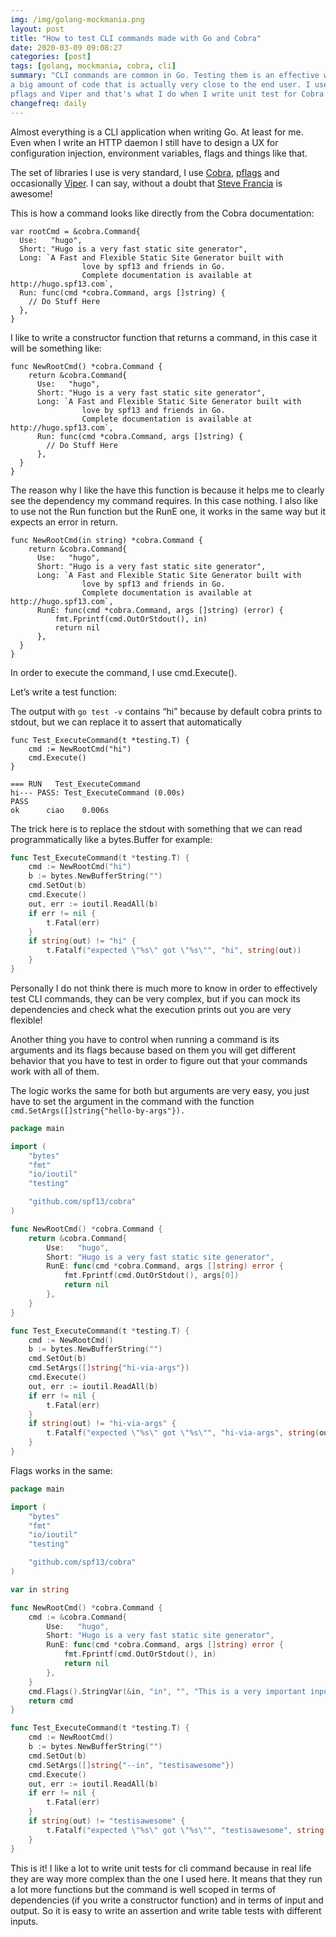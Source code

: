 ```yaml
---
img: /img/golang-mockmania.png
layout: post
title: "How to test CLI commands made with Go and Cobra"
date: 2020-03-09 09:08:27
categories: [post]
tags: [golang, mockmania, cobra, cli]
summary: "CLI commands are common in Go. Testing them is an effective way to run
a big amount of code that is actually very close to the end user. I use Cobra,
pflags and Viper and that's what I do when I write unit test for Cobra commands"
changefreq: daily
---
```

Almost everything is a CLI application when writing Go. At least for me. Even
when I write an HTTP daemon I still have to design a UX for configuration
injection, environment variables, flags and things like that.

The set of libraries I use is very standard, I use
[Cobra](https://github.com/spf13/cobra),
[pflags](https://github.com/spf13/pflag) and occasionally
[Viper](https://github.com/spf13/viper). I can say, without a doubt that [Steve
Francia](https://twitter.com/spf13) is awesome!

This is how a command looks like directly from the Cobra documentation:

```
var rootCmd = &cobra.Command{
  Use:   "hugo",
  Short: "Hugo is a very fast static site generator",
  Long: `A Fast and Flexible Static Site Generator built with
                love by spf13 and friends in Go.
                Complete documentation is available at http://hugo.spf13.com`,
  Run: func(cmd *cobra.Command, args []string) {
    // Do Stuff Here
  },
}
```

I like to write a constructor function that returns a command, in this case it
will be something like:

```
func NewRootCmd() *cobra.Command {
    return &cobra.Command{
      Use:   "hugo",
      Short: "Hugo is a very fast static site generator",
      Long: `A Fast and Flexible Static Site Generator built with
                love by spf13 and friends in Go.
                Complete documentation is available at http://hugo.spf13.com`,
      Run: func(cmd *cobra.Command, args []string) {
        // Do Stuff Here
      },
  }
}
```

The reason why I like the have this function is because it helps me to clearly
see the dependency my command requires. In this case nothing. I also like to use
not the Run function but the RunE one, it works in the same way but it expects
an error in return.

```
func NewRootCmd(in string) *cobra.Command {
    return &cobra.Command{
      Use:   "hugo",
      Short: "Hugo is a very fast static site generator",
      Long: `A Fast and Flexible Static Site Generator built with
                love by spf13 and friends in Go.
                Complete documentation is available at http://hugo.spf13.com`,
      RunE: func(cmd *cobra.Command, args []string) (error) {
          fmt.Fprintf(cmd.OutOrStdout(), in)
          return nil
      },
  }
}
```

In order to execute the command, I use cmd.Execute().

Let’s write a test function:

The output with `go test -v` contains “hi” because by default cobra prints to
stdout, but we can replace it to assert that automatically

```
func Test_ExecuteCommand(t *testing.T) {
	cmd := NewRootCmd("hi")
	cmd.Execute()
}
```

```
=== RUN   Test_ExecuteCommand
hi--- PASS: Test_ExecuteCommand (0.00s)
PASS
ok      ciao    0.006s
```

The trick here is to replace the stdout with something that we can read
programmatically like a bytes.Buffer for example:

```go
func Test_ExecuteCommand(t *testing.T) {
	cmd := NewRootCmd("hi")
	b := bytes.NewBufferString("")
	cmd.SetOut(b)
	cmd.Execute()
	out, err := ioutil.ReadAll(b)
	if err != nil {
		t.Fatal(err)
	}
	if string(out) != "hi" {
		t.Fatalf("expected \"%s\" got \"%s\"", "hi", string(out))
	}
}
```

Personally I do not think there is much more to know in order to effectively
test CLI commands, they can be very complex, but if you can mock its
dependencies and check what the execution prints out you are very flexible! 

Another thing you have to control when running a command is its arguments and
its flags because based on them you will get different behavior that you have to
test in order to figure out that your commands work with all of them.

The logic works the same for both but arguments are very easy, you just have to
set the argument in the command with the function
`cmd.SetArgs([]string{"hello-by-args"}).`

```go
package main

import (
	"bytes"
	"fmt"
	"io/ioutil"
	"testing"

	"github.com/spf13/cobra"
)

func NewRootCmd() *cobra.Command {
	return &cobra.Command{
		Use:   "hugo",
		Short: "Hugo is a very fast static site generator",
		RunE: func(cmd *cobra.Command, args []string) error {
			fmt.Fprintf(cmd.OutOrStdout(), args[0])
			return nil
		},
	}
}

func Test_ExecuteCommand(t *testing.T) {
	cmd := NewRootCmd()
	b := bytes.NewBufferString("")
	cmd.SetOut(b)
	cmd.SetArgs([]string{"hi-via-args"})
	cmd.Execute()
	out, err := ioutil.ReadAll(b)
	if err != nil {
		t.Fatal(err)
	}
	if string(out) != "hi-via-args" {
		t.Fatalf("expected \"%s\" got \"%s\"", "hi-via-args", string(out))
	}
}
```


Flags works in the same:


```go
package main

import (
	"bytes"
	"fmt"
	"io/ioutil"
	"testing"

	"github.com/spf13/cobra"
)

var in string

func NewRootCmd() *cobra.Command {
	cmd := &cobra.Command{
		Use:   "hugo",
		Short: "Hugo is a very fast static site generator",
		RunE: func(cmd *cobra.Command, args []string) error {
			fmt.Fprintf(cmd.OutOrStdout(), in)
			return nil
		},
	}
	cmd.Flags().StringVar(&in, "in", "", "This is a very important input.")
	return cmd
}

func Test_ExecuteCommand(t *testing.T) {
	cmd := NewRootCmd()
	b := bytes.NewBufferString("")
	cmd.SetOut(b)
	cmd.SetArgs([]string{"--in", "testisawesome"})
	cmd.Execute()
	out, err := ioutil.ReadAll(b)
	if err != nil {
		t.Fatal(err)
	}
	if string(out) != "testisawesome" {
		t.Fatalf("expected \"%s\" got \"%s\"", "testisawesome", string(out))
	}
}
```

This is it! I like a lot to write unit tests for cli command because in real
life they are way more complex than the one I used here. It means that they run
a lot more functions but the command is well scoped in terms of dependencies (if
you write a constructor function) and in terms of input and output. So it is
easy to write an assertion and write table tests with different inputs.
